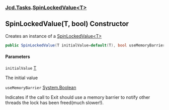 ### [Jcd.Tasks](Jcd.Tasks.md 'Jcd.Tasks').[SpinLockedValue&lt;T&gt;](Jcd.Tasks.SpinLockedValue_T_.md 'Jcd.Tasks.SpinLockedValue<T>')

## SpinLockedValue(T, bool) Constructor

Creates an instance of a [SpinLockedValue&lt;T&gt;](Jcd.Tasks.SpinLockedValue_T_.md 'Jcd.Tasks.SpinLockedValue<T>')

```csharp
public SpinLockedValue(T initialValue=default(T), bool useMemoryBarrier=false);
```
#### Parameters

<a name='Jcd.Tasks.SpinLockedValue_T_.SpinLockedValue(T,bool).initialValue'></a>

`initialValue` [T](Jcd.Tasks.SpinLockedValue_T_.md#Jcd.Tasks.SpinLockedValue_T_.T 'Jcd.Tasks.SpinLockedValue<T>.T')

The initial value

<a name='Jcd.Tasks.SpinLockedValue_T_.SpinLockedValue(T,bool).useMemoryBarrier'></a>

`useMemoryBarrier` [System.Boolean](https://docs.microsoft.com/en-us/dotnet/api/System.Boolean 'System.Boolean')

Indicates if the call to Exit should use a memory barrier to notify other threads the lock has been freed(much slower!).